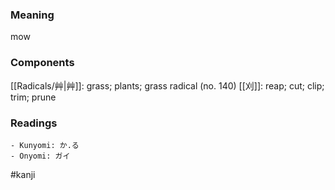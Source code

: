 ### Meaning

mow

### Components

[[Radicals/艸|艸]]: grass; plants; grass radical (no. 140) [[刈]]: reap; cut; clip; trim; prune

### Readings

```
- Kunyomi: か.る
- Onyomi: ガイ
```

#kanji
